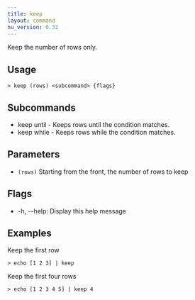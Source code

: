 ```yaml
---
title: keep
layout: command
nu_version: 0.32
---
```


Keep the number of rows only.

## Usage

```shell
> keep (rows) <subcommand> {flags}
```

## Subcommands

- keep until - Keeps rows until the condition matches.
- keep while - Keeps rows while the condition matches.

## Parameters

- `(rows)` Starting from the front, the number of rows to keep

## Flags

- -h, --help: Display this help message

## Examples

Keep the first row

```shell
> echo [1 2 3] | keep
```

Keep the first four rows

```shell
> echo [1 2 3 4 5] | keep 4
```
